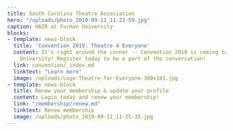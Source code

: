 ```yaml
---
title: South Carolina Theatre Association
hero: "/uploads/photo_2019-09-11_11-22-59.jpg"
caption: HAIR at Furman University
blocks:
- template: news-block
  title: 'Convention 2019: Theatre 4 Everyone'
  content: It's right around the corner -- Convention 2019 is coming to Francis Marion
    University! Register today to be a part of the conversation!
  link: convention/_index.md
  linktext: "Learn more"
  image: /uploads/Logo-Theatre-for-Everyone-300x181.jpg
- template: news-block
  title: Renew your membership & update your profile
  content: Login today and renew your membership!
  link: "/membership/renew.md"
  linktext: Renew membership
  image: /uploads/photo_2019-09-11_11-25-35.jpg
---
```

